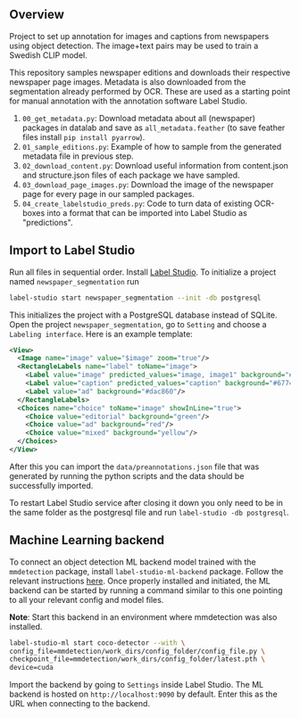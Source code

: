 ## Overview

Project to set up annotation for images and captions from newspapers using object detection. The image+text pairs may be used to train a Swedish CLIP model. 

This repository samples newspaper editions and downloads their respective newspaper page images. Metadata is also downloaded from the segmentation already performed by OCR. These are used as a starting point for manual annotation with the annotation software Label Studio. 

1. `00_get_metadata.py`: Download metadata about all (newspaper) packages in datalab and save as `all_metadata.feather` (to save feather files install `pip install pyarrow`).
2. `01_sample_editions.py`: Example of how to sample from the generated metadata file in previous step. 
3. `02_download_content.py`: Download useful information from content.json and structure.json files of each package we have sampled.
4. `03_download_page_images.py`: Download the image of the newspaper page for every page in our sampled packages. 
5. `04_create_labelstudio_preds.py`: Code to turn data of existing OCR-boxes into a format that can be imported into Label Studio as "predictions".

## Import to Label Studio

Run all files in sequential order. Install [Label Studio](https://labelstud.io/). To initialize a project named `newspaper_segmentation` run

```bash
label-studio start newspaper_segmentation --init -db postgresql
```

This initializes the project with a PostgreSQL database instead of SQLite. Open the project `newspaper_segmentation`, go to `Setting` and choose a `Labeling interface`. Here is an example template:

```xml
<View>
  <Image name="image" value="$image" zoom="true"/>
  <RectangleLabels name="label" toName="image">
    <Label value="image" predicted_values="image, image1" background="#e3736d"/>
    <Label value="caption" predicted_values="caption" background="#6774c0"/>
    <Label value="ad" background="#dac860"/>
  </RectangleLabels>
  <Choices name="choice" toName="image" showInLine="true">
    <Choice value="editorial" background="green"/>
    <Choice value="ad" background="red"/>
    <Choice value="mixed" background="yellow"/>
  </Choices>
</View>
```

After this you can import the `data/preannotations.json` file that was generated by running the python scripts and the data should be successfully imported.

To restart Label Studio service after closing it down you only need to be in the same folder as the postgresql file and run `label-studio -db postgresql`.

## Machine Learning backend

To connect an object detection ML backend model trained with the `mmdetection` package, install `label-studio-ml-backend` package. Follow the relevant instructions [here](https://github.com/heartexlabs/label-studio/blob/master/docs/source/tutorials/object-detector.md). Once properly installed and initiated, the ML backend can be started by running a command similar to this one pointing to all your relevant config and model files. 

**Note**: Start this backend in an environment where mmdetection was also installed. 

```bash
label-studio-ml start coco-detector --with \
config_file=mmdetection/work_dirs/config_folder/config_file.py \
checkpoint_file=mmdetection/work_dirs/config_folder/latest.pth \
device=cuda
```

Import the backend by going to `Settings` inside Label Studio. The ML backend is hosted on `http://localhost:9090` by default. Enter this as the URL when connecting to the backend. 